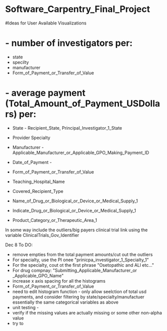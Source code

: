 # Software_Carpentry_Final_Project

#Ideas for User Available Visualizations
# 
# - number of investigators per: 
  - state
  - specilty
  - manufacturer
  - Form_of_Payment_or_Transfer_of_Value
    
# - average payment (Total_Amount_of_Payment_USDollars) per:
  -  State - Recipient_State, Principal_Investigator_1_State
  -  Provider Specialty
  -  Manufacturer - Applicable_Manufacturer_or_Applicable_GPO_Making_Payment_ID
  -  Date_of_Payment -
  -  Form_of_Payment_or_Transfer_of_Value
  -  Teaching_Hospital_Name
  -  Covered_Recipient_Type

- Name_of_Drug_or_Biological_or_Device_or_Medical_Supply_1
- Indicate_Drug_or_Biological_or_Device_or_Medical_Supply_1
- Product_Category_or_Therapeutic_Area_1



In some way include the outliers/big payers clinical trial link using the variable ClinicalTrials_Gov_Identifier

Dec 8 To DO:
- remove empties from the total payment amounts/cut out the outliers
- For specialty, use the PI onee "prinicpa_investigator_1_Specialty_1"
- For the specialty, cout ot the first phrase "Osetopathic and ALl etc..."
- For drug compnay: "Submitting_Applicable_Manufacturer_or
_Applicable_GPO_Name"
- increase x axis spacing for all the histograms
- Form_of_Payment_or_Transfer_of_Value
- need to edit histogram function - only allow seelction of total usd payments, and consider filtering by state/specialty/manufactuer essentially the same categorical variables as above
- unit testing -
- verify if the missing values are actually missing or some other non-alpha value
- try to 
  

